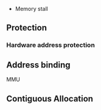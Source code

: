 - Memory stall
## Protection
### Hardware address protection
## Address binding
MMU

## Contiguous Allocation

